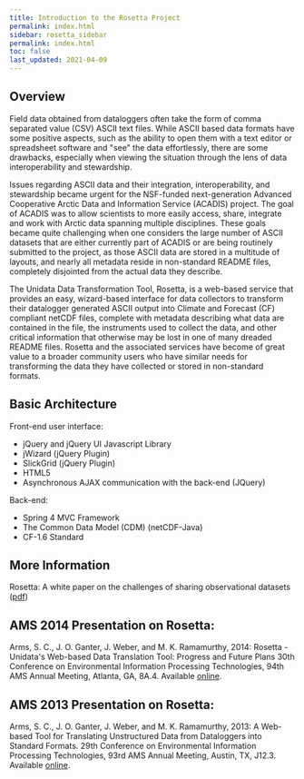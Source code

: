 ```yaml
---
title: Introduction to the Rosetta Project
permalink: index.html
sidebar: rosetta_sidebar
permalink: index.html
toc: false
last_updated: 2021-04-09
---
```


Overview
--------

Field data obtained from dataloggers often take the form of comma separated value (CSV) ASCII text files.
While ASCII based data formats have some positive aspects, such as the ability to open them with a text editor or spreadsheet  software and "see" the data effortlessly, there are some drawbacks, especially when viewing the situation through the  lens of data interoperability and stewardship.

Issues regarding ASCII data and their integration, interoperability, and stewardship became urgent for the NSF-funded next-generation Advanced Cooperative Arctic Data and Information Service (ACADIS) project.
The goal of ACADIS was to allow scientists to more easily access, share, integrate and work with Arctic data spanning multiple disciplines.
These goals became quite challenging when one considers the large number of ASCII datasets that are either currently part of ACADIS or are being routinely submitted to the project, as those ASCII data are stored in a multitude of layouts, and nearly all metadata reside in non-standard README files, completely disjointed from the actual data they describe.

The Unidata Data Transformation Tool, Rosetta, is a web-based service that provides an easy, wizard-based interface for data collectors to transform their datalogger generated ASCII output into Climate and Forecast (CF) compliant netCDF files, complete with metadata describing what data are contained in the file, the instruments used to collect the data, and other critical information that otherwise may be lost in one of many dreaded README files.
Rosetta and the associated services have become of great value to a broader community users who have similar needs for transforming the data they have collected or stored in non-standard formats.

Basic Architecture
------------------

Front-end user interface:

* jQuery and jQuery UI Javascript Library
* jWizard (jQuery Plugin)
* SlickGrid (jQuery Plugin)
* HTML5
* Asynchronous AJAX communication with the back-end (JQuery)

Back-end:

* Spring 4 MVC Framework
* The Common Data Model (CDM) (netCDF-Java)
* CF-1.6 Standard

## More Information ##
Rosetta: A white paper on the challenges of sharing observational datasets ([pdf](files/papers/rosetta_whitepaper.pdf))

AMS 2014 Presentation on Rosetta:
---------------------------------
Arms, S. C., J. O. Ganter, J. Weber, and M. K. Ramamurthy, 2014: Rosetta - Unidata's 
Web-based Data Translation Tool: Progress and Future Plans 30th Conference on 
Environmental Information Processing Technologies, 94th AMS Annual Meeting, Atlanta, GA,
8A.4. Available [online](https://ams.confex.com/ams/94Annual/webprogram/Paper240011.html).

AMS 2013 Presentation on Rosetta:
---------------------------------
Arms, S. C., J. O. Ganter, J. Weber, and M. K. Ramamurthy, 2013: A Web-based Tool for Translating
Unstructured Data from Dataloggers into Standard Formats. 29th Conference on Environmental Information
Processing Technologies, 93rd AMS Annual Meeting, Austin, TX, J12.3. Available [online](https://ams.confex.com/ams/93Annual/webprogram/Paper222186.html).
